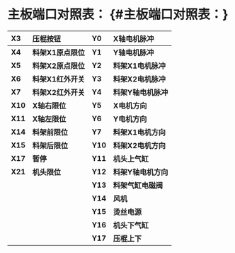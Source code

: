 # **主板端口对照表：** {#主板端口对照表：}

| **X3** | **压棍按钮** | **Y0** | **X轴电机脉冲** |
| :--- | :--- | :--- | :--- |
| **X4** | **料架X1原点限位** | **Y1** | **Y轴电机脉冲** |
| **X5** | **料架X2原点限位** | **Y2** | **料架X1电机脉冲** |
| **X6** | **料架X1红外开关** | **Y3** | **料架X2电机脉冲** |
| **X7** | **料架X2红外开关** | **Y4** | **料架Y轴电机脉冲** |
| **X10** | **X轴右限位** | **Y5** | **X电机方向** |
| **X11** | **X轴左限位** | **Y6** | **Y电机方向** |
| **X14** | **料架前限位** | **Y7** | **料架X1电机方向** |
| **X15** | **料架后限位** | **Y10** | **料架X2电机方向** |
| **X17** | **暂停** | **Y11** | **机头上气缸** |
| **X21** | **机头限位** | **Y12** | **料架Y轴电机方向** |
|  |  | **Y13** | **料架气缸电磁阀** |
|  |  | **Y14** | **风机** |
|  |  | **Y15** | **烫丝电源** |
|  |  | **Y16** | **机头下气缸** |
|  |  | **Y17** | **压棍上下** |



